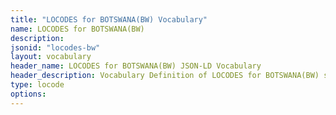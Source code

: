 ```yaml
---
title: "LOCODES for BOTSWANA(BW) Vocabulary"
name: LOCODES for BOTSWANA(BW) 
description: 
jsonid: "locodes-bw"
layout: vocabulary
header_name: LOCODES for BOTSWANA(BW) JSON-LD Vocabulary
header_description: Vocabulary Definition of LOCODES for BOTSWANA(BW) semantics in HTML format. JSON-LD format is available at [locodes-bw.jsonld](/vocabulary/locodes-bw.jsonld)
type: locode
options:
---
```

